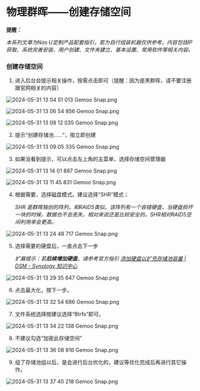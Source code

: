 # 物理群晖——创建存储空间

**提醒：**

*本系列文章为Nas·U定制产品配套指引，若为自行组装机器仅供参考。内容包括IP获取、系统完善安装、用户创建、文件夹建立、基本设置、常用软件等相关内容。*

### 创建存储空间

1. 进入后台会提示相关操作，按需点击即可（提醒：因为是黑群晖，请不要注册跟官网相关的内容）

![2024-05-31 13 04 51 013  Gemoo Snap.png](https://webp.nas-u.top/3938350344.png)

![2024-05-31 13 06 54 856  Gemoo Snap.png](https://webp.nas-u.top/2672888780.png)

![2024-05-31 13 08 12 035  Gemoo Snap.png](https://webp.nas-u.top/1002399628.png)

2. 提示“创建存储池……”，按立即创建

![2024-05-31 13 09 05 335  Gemoo Snap.png](https://webp.nas-u.top/140905165.png)

3. 如果没看到提示，可以点击左上角的主菜单，选择存储空间管理器

![2024-05-31 13 14 01 887  Gemoo Snap.png](https://webp.nas-u.top/1959028291.png)

![2024-05-31 13 11 45 831  Gemoo Snap.png](https://webp.nas-u.top/1569614786.png)

4. 根据需要，选择磁盘模式。建议选择“SHR”模式；

   *SHR 是群晖独创的阵列，和RAID5类似。该阵列有一个容错硬盘，当硬盘损坏一块的时候，数据也不会丢失，相对来说还是比较安全的。SHR相对RAID5空间利用率会更高。*

![2024-05-31 13 24 48 717  Gemoo Snap.png](https://webp.nas-u.top/3775984703.png)

5. 选择需要的硬盘后，一直点击下一步

   *扩展提示：若**后续增加硬盘**，请参考官方指引*
   [*添加硬盘以扩充存储池容量 | DSM - Synology 知识中心*](https://kb.synology.cn/zh-cn/DSM/help/DSM/StorageManager/storage_pool_expand_add_disk?version=7)

![2024-05-31 13 29 35 647  Gemoo Snap.png](https://webp.nas-u.top/3003423187.png)

6. 点击最大化，按下一步。

![2024-05-31 13 32 54 686  Gemoo Snap.png](https://webp.nas-u.top/821998583.png)

7. 文件系统选择按建议选择“Btrfs”即可。

![2024-05-31 13 34 22 138  Gemoo Snap.png](https://webp.nas-u.top/3648735376.png)

8. 不建议勾选“加密此存储空间”

![2024-05-31 13 36 08 816  Gemoo Snap.png](https://webp.nas-u.top/1567286438.png)

9. 组了存储池组以后，是会进行后台优化的，建议等优化完成后再进行其它操作。

![2024-05-31 13 37 40 218  Gemoo Snap.png](https://webp.nas-u.top/4218395400.png)

